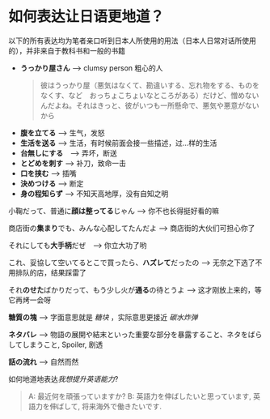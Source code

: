 # 如何表达让日语更地道？

以下的所有表达均为笔者亲口听到日本人所使用的用法（日本人日常对话所使用的），并非来自于教科书和一般的书籍

- **うっかり屋さん** --> clumsy person 粗心的人
  > 彼はうっかり屋（悪気はなくて、勘違いする、忘れ物をする、ものをなくす、など　おっちょこちょいなところがある）だけど、憎めないんだよね。それはきっと、彼がいつも一所懸命で、悪気や悪意がないから
- **腹を立てる** --> 生气，发怒
- **生活を送る** --> 生活，有时候前面会接一些描述，过...样的生活
- **台無しにする**　--> 弄坏，断送
- **とどめを刺す** --> 补刀，致命一击
- **口を挟む** --> 插嘴
- **決めつける** --> 断定
- **身の程知らず** --> 不知天高地厚，没有自知之明

小鞠だって、普通に**顔は整ってる**じゃん --> 你不也长得挺好看的嘛

商店街の**集まり**でも、みんな心配してたんだよ --> 商店街的大伙们可担心你了

それにしても**大手柄**だぜ　--> 你立大功了哟

これ、妥協して空いてるとこで買ったら、**ハズレて**だったの --> 无奈之下选了不用排队的店，结果踩雷了

それ**のせた**ばかりだって、もう少し火が**通る**の待とうよ --> 这才刚放上来的，等它再烤一会呀

**糖質の塊** --> 字面意思就是 *糖块* ，实际意思更接近 *碳水炸弹*

**ネタバレ** --> 物語の展開や結末といった重要な部分を暴露すること、ネタをばらしてしまうこと, Spoiler, 剧透

**話の流れ** --> 自然而然

如何地道地表达*我想提升英语能力*?

> A: 最近何を頑張っていますか?
> B: 英語力を伸ばしたいと思っています, 英語力を伸ばして, 将来海外で働きたいです.



